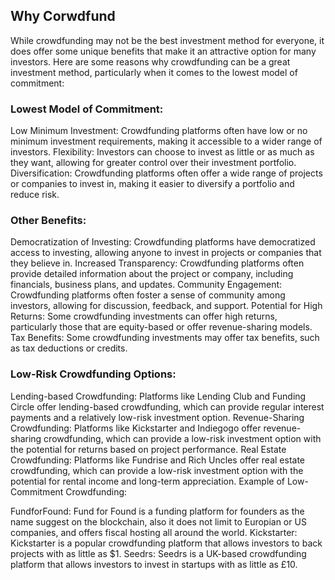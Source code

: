 ## Why Corwdfund

While crowdfunding may not be the best investment method for everyone, it does offer some unique benefits that make it an attractive option for many investors. Here are some reasons why crowdfunding can be a great investment method, particularly when it comes to the lowest model of commitment:

### Lowest Model of Commitment:

Low Minimum Investment: Crowdfunding platforms often have low or no minimum investment requirements, making it accessible to a wider range of investors.
Flexibility: Investors can choose to invest as little or as much as they want, allowing for greater control over their investment portfolio.
Diversification: Crowdfunding platforms often offer a wide range of projects or companies to invest in, making it easier to diversify a portfolio and reduce risk.

### Other Benefits:

Democratization of Investing: Crowdfunding platforms have democratized access to investing, allowing anyone to invest in projects or companies that they believe in.
Increased Transparency: Crowdfunding platforms often provide detailed information about the project or company, including financials, business plans, and updates.
Community Engagement: Crowdfunding platforms often foster a sense of community among investors, allowing for discussion, feedback, and support.
Potential for High Returns: Some crowdfunding investments can offer high returns, particularly those that are equity-based or offer revenue-sharing models.
Tax Benefits: Some crowdfunding investments may offer tax benefits, such as tax deductions or credits.

### Low-Risk Crowdfunding Options:

Lending-based Crowdfunding: Platforms like Lending Club and Funding Circle offer lending-based crowdfunding, which can provide regular interest payments and a relatively low-risk investment option.
Revenue-Sharing Crowdfunding: Platforms like Kickstarter and Indiegogo offer revenue-sharing crowdfunding, which can provide a low-risk investment option with the potential for returns based on project performance.
Real Estate Crowdfunding: Platforms like Fundrise and Rich Uncles offer real estate crowdfunding, which can provide a low-risk investment option with the potential for rental income and long-term appreciation.
Example of Low-Commitment Crowdfunding:

FundforFound: Fund for Found is a funding platform for founders as the name suggest on the blockchain, also it does not limit to Europian or US companies, and offers fiscal hosting all around the world. 
Kickstarter: Kickstarter is a popular crowdfunding platform that allows investors to back projects with as little as $1.
Seedrs: Seedrs is a UK-based crowdfunding platform that allows investors to invest in startups with as little as £10.
